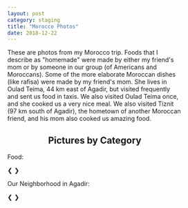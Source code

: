 ```yaml
---
layout: post
category: staging
title: "Morocco Photos"
date: 2018-12-22
---
```


These are photos from my Morocco trip.  Foods that I describe as "homemade" were made by either my friend's mom or by someone in our group (of Americans and Moroccans).  Some of the more elaborate Moroccan dishes (like rafisa) were made by my friend's mom.  She lives in Oulad Teima, 44 km east of Agadir, but visited frequently and sent us food in taxis.  We also visited Oulad Teima once, and she cooked us a very nice meal.  We also visited Tiznit (97 km south of Agadir), the hometown of another Moroccan friend, and his mom also cooked us amazing food. 

<div>
<html>
<head>
<meta name="viewport" content="width=device-width, initial-scale=1">
<style>
* {box-sizing: border-box}
.food_slides, .mySlides2 {display: none}
img {vertical-align: middle;}

/* Slideshow container */
.slideshow-container {
  max-width: 1000px;
  position: relative;
  margin: auto;
}

/* Next & previous buttons */
.prev, .next {
  cursor: pointer;
  position: absolute;
  top: 50%;
  width: auto;
  padding: 16px;
  margin-top: -22px;
  color: white;
  font-weight: bold;
  font-size: 18px;
  transition: 0.6s ease;
  border-radius: 0 3px 3px 0;
  user-select: none;
}

/* Position the "next button" to the right */
.next {
  right: 0;
  border-radius: 3px 0 0 3px;
}

/* On hover, add a grey background color */
.prev:hover, .next:hover {
  background-color: #f1f1f1;
  color: black;
}
</style>
</head>
<body>

<h2 style="text-align:center">Pictures by Category</h2>

<p>Food:</p>
<div class="slideshow-container">
  <div class="food_slides">
    <div class="numbertext">1 / 28</div>
    <img src="{{site.url}}/assets/morocco_photos/food/soup_msemen_dates.JPG" style="width:75%">
    <div class="text">harira, oat soup, msemen, dates</div>
  </div>

  <div class="food_slides">
    <div class="numbertext">2 / 28</div>
    <img src="{{site.url}}/assets/morocco_photos/food/rice_vegetables.JPG" style="width:75%">
    <div class="text">rice with vegetables - a restaurant in Tagazhout made this for me</div>
  </div>

  <div class="food_slides">
    <div class="numbertext">3 / 28</div>
    <img src="{{site.url}}/assets/morocco_photos/food/msemen.JPG" style="width:75%">
    <div class="text">msemen</div>
  </div>
  
  <div class="food_slides">
    <div class="numbertext">4 / 28</div>
    <img src="{{site.url}}/assets/morocco_photos/food/harsha_msemen.JPG" style="width:75%">
    <div class="text">neighborhood spot to buy bread, harsha, msemen, and meloui</div>
  </div>
  
  <div class="food_slides">
    <div class="numbertext">5 / 28</div>
    <img src="{{site.url}}/assets/morocco_photos/food/msemen_local.JPG" style="width:75%">
    <div class="text">msemen from the same local shop</div>
  </div>
  
  <div class="food_slides">
    <div class="numbertext">6 / 28</div>
    <img src="{{site.url}}/assets/morocco_photos/food/homemade_rice_veggies.JPG" style="width:75%">
    <div class="text">homemade (by Somayya's mom) rice with veggies (olives, potato, green beans, etc.).  usually eaten with meat but I ate it alone.</div>
  </div>

  <div class="food_slides">
    <div class="numbertext">7 / 28</div>
    <img src="{{site.url}}/assets/morocco_photos/food/moroccan_salad.JPG" style="width:75%">
    <div class="text">homemade moroccan salad</div>
  </div>
  
  <div class="food_slides">
    <div class="numbertext">8 / 28</div>
    <img src="{{site.url}}/assets/morocco_photos/food/sifr.JPG" style="width:75%">
    <div class="text">homemade (by Somayya's mom) sifr (vermicelli noodles with cinnamon, peanuts, sugar, raisins)</div>
  </div>
  
  <div class="food_slides">
    <div class="numbertext">9 / 28</div>
    <img src="{{site.url}}/assets/morocco_photos/food/rafisa.JPG" style="width:75%">
    <div class="text">homemade (by Somayya's mom) rafisa (layers of msemen and lentils)</div>
  </div>
  
  <div class="food_slides">
    <div class="numbertext">10 / 28</div>
    <img src="{{site.url}}/assets/morocco_photos/food/harsha.JPG" style="width:75%">
    <div class="text">harsha (like cornbread)</div>
  </div>
  
  <div class="food_slides">
    <div class="numbertext">11 / 28</div>
    <img src="{{site.url}}/assets/morocco_photos/food/fries_babaganoush_hummus.JPG" style="width:75%">
    <div class="text">homemade fries, babaganoush, and hummus</div>
  </div>
  
  <div class="food_slides">
    <div class="numbertext">12 / 28</div>
    <img src="{{site.url}}/assets/morocco_photos/food/ziyad_salad.JPG" style="width:75%">
    <div class="text">homemade salad</div>
  </div>
  
  <div class="food_slides">
    <div class="numbertext">13 / 28</div>
    <img src="{{site.url}}/assets/morocco_photos/food/breakfast_condiments.JPG" style="width:75%">
    <div class="text">spreads to be eaten with bread during breakfast</div>
  </div>
  
  <div class="food_slides">
    <div class="numbertext">14 / 28</div>
    <img src="{{site.url}}/assets/morocco_photos/food/tiznit_salad.JPG" style="width:75%">
    <div class="text">homemade salad in Tiznit</div>
  </div>
  
  <div class="food_slides">
    <div class="numbertext">15 / 28</div>
    <img src="{{site.url}}/assets/morocco_photos/food/basmati_rice.JPG" style="width:75%">
    <div class="text">basmati rice in Tiznit</div>
  </div>
  
  <div class="food_slides">
    <div class="numbertext">16 / 28</div>
    <img src="{{site.url}}/assets/morocco_photos/food/vegetables_tiznit.JPG" style="width:75%">
    <div class="text">vegetables in Tiznit</div>
  </div>
  
  <div class="food_slides">
    <div class="numbertext">17 / 28</div>
    <img src="{{site.url}}/assets/morocco_photos/food/mango.JPG" style="width:75%">
    <div class="text">sliced mango in Tiznit</div>
  </div>
  
  <div class="food_slides">
    <div class="numbertext">18 / 28</div>
    <img src="{{site.url}}/assets/morocco_photos/food/vegetable_pasta_tiznit.JPG" style="width:75%">
    <div class="text">vegetable pasta at a restaurant in Tiznit</div>
  </div>
  
  <div class="food_slides">
    <div class="numbertext">19 / 28</div>
    <img src="{{site.url}}/assets/morocco_photos/food/banana_smoothie_tiznit.JPG" style="width:75%">
    <div class="text">banana smoothie in Tiznit</div>
  </div>
  
  <div class="food_slides">
    <div class="numbertext">20 / 28</div>
    <img src="{{site.url}}/assets/morocco_photos/food/breakfast_tiznit.JPG" style="width:75%">
    <div class="text">breakfast at Le Nid d'aigle</div>
  </div>
  
  <div class="food_slides">
    <div class="numbertext">21 / 28</div>
    <img src="{{site.url}}/assets/morocco_photos/food/beer.JPG" style="width:75%">
    <div class="text">beer at Le Nid d'aigle, celebrating my friend who paraglided!</div>
  </div>
  
  <div class="food_slides">
    <div class="numbertext">22 / 28</div>
    <img src="{{site.url}}/assets/morocco_photos/food/olives.JPG" style="width:75%">
    <div class="text">olives at Le Nid d'aigle</div>
  </div>
  
  <div class="food_slides">
    <div class="numbertext">23 / 28</div>
    <img src="{{site.url}}/assets/morocco_photos/food/sandwich.JPG" style="width:75%">
    <div class="text">sandwich in Sidi Ifni</div>
  </div>
  
  <div class="food_slides">
    <div class="numbertext">24 / 28</div>
    <img src="{{site.url}}/assets/morocco_photos/food/homemade_babaganoush.JPG" style="width:75%">
    <div class="text">homemade babaganoush</div>
  </div>
  
  <div class="food_slides">
    <div class="numbertext">25 / 28</div>
    <img src="{{site.url}}/assets/morocco_photos/food/homemade_lunch.JPG" style="width:75%">
    <div class="text">homemade lunch (bread, babaganoush, salsa, roasted vegetables</div>
  </div>
  
  <div class="food_slides">
    <div class="numbertext">26 / 28</div>
    <img src="{{site.url}}/assets/morocco_photos/food/pizza.JPG" style="width:75%">
    <div class="text">pizza from taco place in Adrar.  They didn't have vegetarian pizza on the menu, so this was a special order.  I even saw him go to the shop next door to buy the zucchini, bell pepper, and eggplant.</div>
  </div>
  
  <div class="food_slides">
    <div class="numbertext">27 / 28</div>
    <img src="{{site.url}}/assets/morocco_photos/food/homemade_rice_sauce.JPG" style="width:75%">
    <div class="text">homemade rice with tomato sauce and bell pepper</div>
  </div>
  
  <div class="food_slides">
    <div class="numbertext">28 / 28</div>
    <img src="{{site.url}}/assets/morocco_photos/food/vegetable_curry_rice.JPG" style="width:75%">
    <div class="text">vegetable curry with rice.  Melissa brought Japanese curry from the US and she made it for our Moroccan hosts.</div>
  </div>
  

  <a class="prev" onclick="plusSlides(-1, 0)">&#10094;</a>
  <a class="next" onclick="plusSlides(1, 0)">&#10095;</a>
</div>

<p>Our Neighborhood in Agadir:</p>
<div class="slideshow-container">
  <div class="mySlides2">
    <div class="numbertext">1 / 3</div>
    <img src="{{site.url}}/assets/morocco_photos/neighborhood/apartment.JPG" style="width:75%">
    <div class="text">our apartment</div>
  </div>

  <div class="mySlides2">
    <div class="numbertext">2 / 3</div>
    <img src="{{site.url}}/assets/morocco_photos/neighborhood/neighborhood_houses.JPG" style="width:75%">
    <div class="text">nice houses in our neighborhood</div>
  </div>

  <div class="mySlides2">
    <div class="numbertext">3 / 3</div>
    <img src="{{site.url}}/assets/morocco_photos/neighborhood/donkey.JPG" style="width:75%">
    <div class="text">our neighborhood donkey (this photo was taken from the doorstep of our apartment)</div>
  </div>

  <a class="prev" onclick="plusSlides(-1, 1)">&#10094;</a>
  <a class="next" onclick="plusSlides(1, 1)">&#10095;</a>
</div>

<script>
var slideIndex = [1,1];
var slideId = ["food_slides", "mySlides2"]
showSlides(1, 0);
showSlides(1, 1);

function plusSlides(n, no) {
  showSlides(slideIndex[no] += n, no);
}

function showSlides(n, no) {
  var i;
  var x = document.getElementsByClassName(slideId[no]);
  if (n > x.length) {slideIndex[no] = 1}    
  if (n < 1) {slideIndex[no] = x.length}
  for (i = 0; i < x.length; i++) {
     x[i].style.display = "none";  
  }
  x[slideIndex[no]-1].style.display = "block";  
}
</script>

</body>
</html> 
</div>